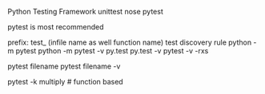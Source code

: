 Python Testing Framework
    unittest
    nose
    pytest
 
pytest is most recommended

prefix: test_ (infile name as well function name)
test discovery rule
python -m pytest
python -m pytest -v
py.test
py.test -v
pytest -v -rxs 

pytest filename 
pytest filename -v


pytest -k multiply # function based




